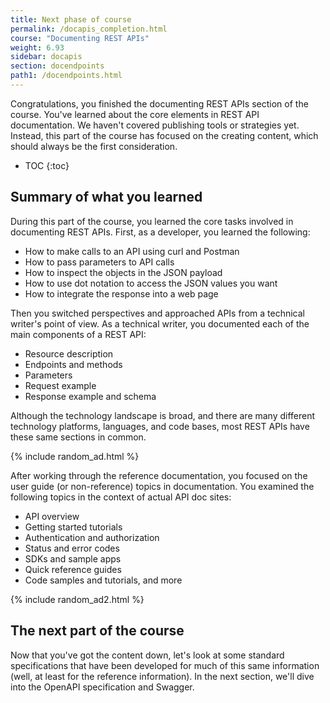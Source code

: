 ```yaml
---
title: Next phase of course
permalink: /docapis_completion.html
course: "Documenting REST APIs"
weight: 6.93
sidebar: docapis
section: docendpoints
path1: /docendpoints.html
---
```


Congratulations, you finished the documenting REST APIs section of the course. You've learned about the core elements in REST API documentation. We haven't covered publishing tools or strategies yet. Instead, this part of the course has focused on the creating content, which should always be the first consideration.

* TOC
{:toc}

## Summary of what you learned

During this part of the course, you learned the core tasks involved in documenting REST APIs. First, as a developer, you learned the following:

* How to make calls to an API using curl and Postman
* How to pass parameters to API calls
* How to inspect the objects in the JSON payload
* How to use dot notation to access the JSON values you want
* How to integrate the response into a web page

Then you switched perspectives and approached APIs from a technical writer's point of view. As a technical writer, you documented each of the main components of a REST API:

* Resource description
* Endpoints and methods
* Parameters
* Request example
* Response example and schema

Although the technology landscape is broad, and there are many different technology platforms, languages, and code bases, most REST APIs have these same sections in common.

{% include random_ad.html %}

After working through the reference documentation, you focused on the user guide (or non-reference) topics in documentation. You examined the following topics in the context of actual API doc sites:

* API overview
* Getting started tutorials
* Authentication and authorization
* Status and error codes
* SDKs and sample apps
* Quick reference guides
* Code samples and tutorials, and more

{% include random_ad2.html %}

## The next part of the course

Now that you've got the content down, let's look at some standard specifications that have been developed for much of this same information (well, at least for the reference information). In the next section, we'll dive into the OpenAPI specification and Swagger.
